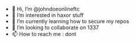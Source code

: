 - 👋 Hi, I’m @johndoeonlineftc
- 👀 I’m interested in haxor stuff
- 🌱 I’m currently learning how to secure my repos
- 💞️ I’m looking to collaborate on 1337
- 📫 How to reach me : dont

<!---
johndoeonlineftc/johndoeonlineftc is a ✨ special ✨ repository because its `README.md` (this file) appears on your GitHub profile.
You can click the Preview link to take a look at your changes.
--->
